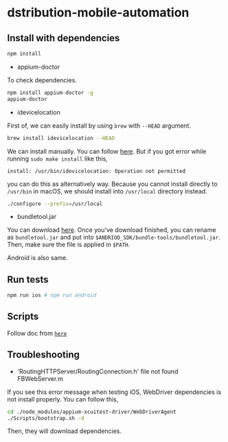 # dstribution-mobile-automation

## Install with dependencies

```bash
npm install
```

- appium-doctor

To check dependencies.

```bash
npm install appium-doctor -g
appium-doctor
```

- idevicelocation

First of, we can easily install by using `brew` with `--HEAD` argument.

```bash
brew install idevicelocation --HEAD
```

We can install manually. You can follow [here](https://github.com/JonGabilondoAngulo/idevicelocation). But if you got error while running `sudo make install` like this,

```
install: /usr/bin/idevicelocation: Operation not permitted
```

you can do this as alternatively way. Because you cannot install directly to `/usr/bin` in macOS, we should install into `/usr/local` directory instead.

```bash
./configure --prefix=/usr/local
```

- bundletool.jar

You can download [here](https://github.com/google/bundletool/releases). Once you've download finished, you can rename as `bundletool.jar` and put into `$ANDRIOD_SDK/bundle-tools/bundletool.jar`. Then, make sure the file is applied in `$PATH`.

Android is also same.

## Run tests

```bash
npm run ios # npm run android
```

## Scripts

Follow doc from [`here`](./scripts/README.md)

## Troubleshooting

- 'RoutingHTTPServer/RoutingConnection.h' file not found FBWebServer.m

If you see this error message when testing iOS, WebDriver dependencies is not install properly. You can follow this,

```bash
cd ./node_modules/appium-xcuitest-driver/WebDriverAgent
./Scripts/bootstrap.sh -d
```

Then, they will download dependencies.
